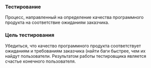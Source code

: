 ### Тестирование
Процесс, направленный на определение качества программного продукта на соответствие ожиданиям заказчика.   
### Цель тестирования 
Убедиться, что качество программного продукта соответствует ожиданиям и требованиям заказчика (найти баги быстрее, чем их найдут пользователи. Результатом работы тестировщика является счастье конечного пользователя. 
